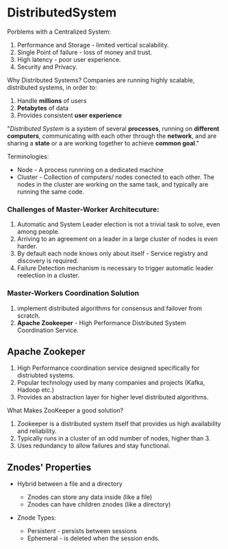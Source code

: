 # DistributedSystem

Porblems with a Centralized System:
1. Performance and Storage - limited vertical scalability.
2. Single Point of failure - loss of money and trust.
3. High latency - poor user experience.
4. Security and Privacy. 

Why Distributed Systems?
Companies are running highly scalable, distributed systems, in order to:
1. Handle **millions** of users
2. **Petabytes** of data
3. Provides consistent **user experience**

"*Distributed System* is a system of several __processes__, running on __different computers__, communicating with each other through the __network__, and are sharing a __state__ or a are working together to achieve __common goal__."

Terminologies:
- Node - A process runnning on a dedicated machine
- Cluster - Collection of computers/ nodes conected to each other. The nodes in the cluster are working on the same task, and typically are running the same code.

### Challenges of Master-Worker Architecuture:
1. Automatic and System Leader election is not a trivial task to solve, even among people.
2. Arriving to an agreement on a leader in a large cluster of nodes is even harder.
3. By default each node knows only about itself - Service registry and discovery is required.
4. Failure Detection mechanism is necessary to trigger automatic leader reelection in a cluster.

### Master-Workers Coordination Solution
1. implement distributed algorithms for consensus and failover from scratch.
2. __Apache Zookeeper__ - High Performance Distributed System Coordination Service.

## Apache Zookeper
1. High Performance coordination service designed specifically for distriubted systems.
2. Popular technology used by many companies and projects (Kafka, Hadoop etc.)
3. Provides an abstraction layer for higher level distributed algorithms.

What Makes ZooKeeper a good solution?
1. Zookeeper is a distributed system itself that provides us high availability and reliability.
2. Typically runs in a cluster of an odd number of nodes, higher than 3.
3. Uses redundancy to allow failures and stay functional.

## Znodes' Properties
- Hybrid between a file and a directory
  - Znodes can store any data inside (like a file)
  - Znodes can have children znodes (like a directory)
 
- Znode Types:
  - Persistent - persists between sessions
  - Ephemeral - is deleted when the session ends.
